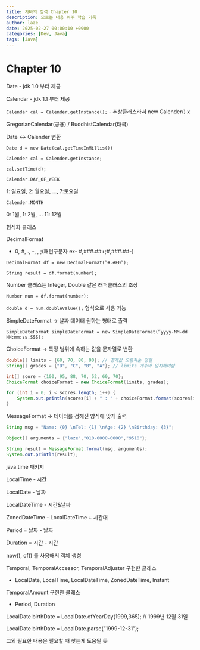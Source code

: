 ```yaml
---
title: 자바의 정석 Chapter 10
description: 모르는 내용 위주 학습 기록
author: laze
date: 2025-02-27 00:00:10 +0900
categories: [Dev, Java]
tags: [Java]
---
```

# Chapter 10

Date - jdk 1.0 부터 제공

Calendar - jdk 1.1 부터 제공

`Calendar cal = Calender.getInstance();` - 추상클래스라서 new Calender() x

GregorianCalendar(공용) / BuddhistCalendar(태국)

Date ↔ Calender 변환

`Date d = new Date(cal.getTimeInMillis())`

`Calender cal = Calender.getInstance;`

`cal.setTime(d);`

`Calendar.DAY_OF_WEEK`

1: 일요일, 2: 월요일, …, 7:토요일

`Calender.MONTH`

0: 1월, 1: 2월, … 11: 12월

형식화 클래스

DecimalFormat

- 0, #, ., -, , ;(패턴구분자 ex- #,###.##+;#,###.##-)

`DecimalFormat df = new DecimalFormat(”#.#E0”);`

`String result = df.format(number);`

Number 클래스는 Integer, Double 같은 래퍼클래스의 조상

`Number num = df.format(number);`

`double d = num.doubleValue();` 형식으로 사용 가능

SimpleDateFormat → 날짜 데이터 원하는 형태로 출력

`SimpleDateFormat simpleDateFormat = new SimpleDateFormat(”yyyy-MM-dd HH:mm:ss.SSS);`

ChoiceFormat → 특정 범위에 속하는 값을 문자열로 변환

```java
double[] limits = {60, 70, 80, 90}; // 경계값 오름차순 정렬
String[] grades = {"D", "C", "B", "A"}; // limits 개수와 일치해야함

int[] score = {100, 95, 88, 70, 52, 60, 70};
ChoiceFormat choiceFormat = new ChoiceFormat(limits, grades);

for (int i = 0; i < scores.length; i++) {
	System.out.println(scores[i] + " : " + choiceFormat.format(scores[i]));
}
```

MessageFormat → 데이터를 정해진 양식에 맞게 출력

```java
String msg = "Name: {0} \nTel: {1} \nAge: {2} \nBirthday: {3}";

Object[] arguments = {"laze","010-0000-0000","9510"};

String result = MessageFormat.format(msg, arguments);
System.out.println(result);
```

java.time 패키지

LocalTime - 시간

LocalDate - 날짜

LocalDateTime - 시간&날짜

ZonedDateTime - LocalDateTime + 시간대

Period = 날짜 - 날짜

Duration = 시간 - 시간

now(), of() 를 사용해서 객체 생성

Temporal, TemporalAccessor, TemporalAdjuster 구현한 클래스

- LocalDate, LocalTime, LocalDateTime, ZonedDateTime, Instant

TemporalAmount 구현한 클래스

- Period, Duration

LocalDate birthDate = LocalDate.ofYearDay(1999,365); // 1999년 12월 31일

LocalDate birthDate = LocalDate.parse(”1999-12-31”);

그외 필요한 내용은 필요할 때 찾는게 도움될 듯
